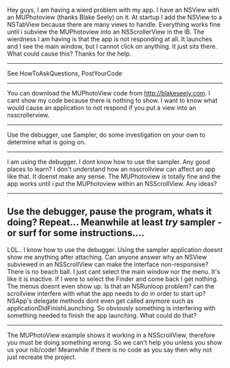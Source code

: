 Hey guys,
I am having a wierd problem with my app. I have an NSView with an MUPhotoview (thanks Blake Seely) on it. At startup I add the NSView to a NSTabView because there are many views to handle. Everything works fine until i subview the MUPhotoview into an NSScrollerView in the IB. The wierdness I am having is that the app is not responding at all. It launches and I see the main window, but I cannot click on anything. It just sits there. What could cause this? Thanks for the help.

----

See HowToAskQuestions, PostYourCode

----

You can download the MUPhotoView code from http://blakeseely.com. I cant show my code because there is nothing to show. I want to know what would cause an application to not respond if you put a view into an nsscrollerview.

----
Use the debugger, use Sampler, do some investigation on your own to determine what is going on.

----
I am using the debugger. I dont know how to use the sampler. Any good places to learn? I don't understand how an nsscrollview can affect an app like that. It doenst make any sense. The MUPhotoview is totally fine and the app works until i put the MUPhotoview within an NSScrollView. Any ideas?

----
Use the debugger, pause the program, whats it doing? Repeat... Meanwhile at least _try_ sampler - or surf for some instructions.... 
----
LOL.. I know how to use the debugger. Using the sampler application doesnt show me anything after attaching. Can anyone answer why an NSView subviewed in an NSScrollView can make the interface non-responsive? There is no beach ball. I just cant select the main window nor the menu. It's like it is inactive. If I were to select the Finder and come back I get nothing. The menus doesnt even show up. Is that an NSRunloop problem? can the scrollview interfere with what the app needs to do in order to start up? NSApp's delegate methods dont even get called anymore such as applicationDidFinishLaunching. So obviously something is interfering with something needed to finish the app launching. What could do that?

----
The MUPhotoView example shows it working in a NSScrollView, therefore you must be doing something wrong.  So we can't help you unless you show us your nib/code! Meanwhile if there is no code as you say then why not just recreate the project.
